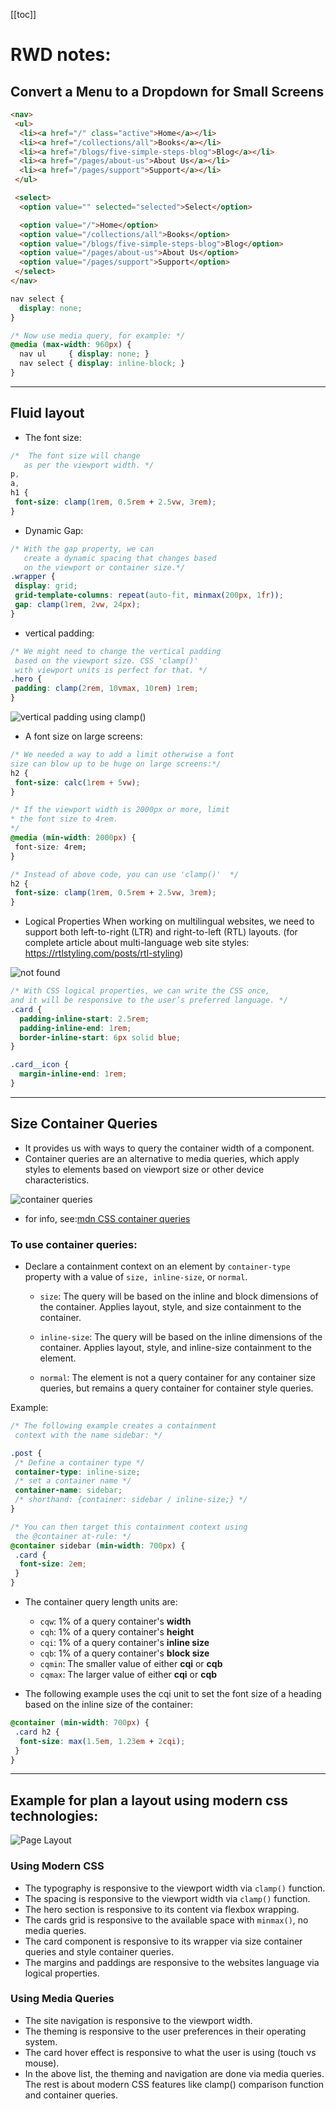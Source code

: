 [[toc]]

# RWD notes:

## Convert a Menu to a Dropdown for Small Screens

```html
<nav>
 <ul>
  <li><a href="/" class="active">Home</a></li>
  <li><a href="/collections/all">Books</a></li>
  <li><a href="/blogs/five-simple-steps-blog">Blog</a></li>
  <li><a href="/pages/about-us">About Us</a></li>
  <li><a href="/pages/support">Support</a></li>
 </ul>

 <select>
  <option value="" selected="selected">Select</option>

  <option value="/">Home</option>
  <option value="/collections/all">Books</option>
  <option value="/blogs/five-simple-steps-blog">Blog</option>
  <option value="/pages/about-us">About Us</option>
  <option value="/pages/support">Support</option>
 </select>
</nav>
```

``` css
nav select {
  display: none;
}

/* Now use media query, for example: */
@media (max-width: 960px) {
  nav ul     { display: none; }
  nav select { display: inline-block; }
}

```

---

## Fluid layout

- The font size:

```css
/*  The font size will change
   as per the viewport width. */
p,
a,
h1 {
 font-size: clamp(1rem, 0.5rem + 2.5vw, 3rem);
}
```

- Dynamic Gap: 

```css
/* With the gap property, we can
   create a dynamic spacing that changes based
   on the viewport or container size.*/
.wrapper {
 display: grid;
 grid-template-columns: repeat(auto-fit, minmax(200px, 1fr));
 gap: clamp(1rem, 2vw, 24px);
}
```

- vertical padding:

```css
/* We might need to change the vertical padding
 based on the viewport size. CSS 'clamp()'
 with viewport units is perfect for that. */
.hero {
 padding: clamp(2rem, 10vmax, 10rem) 1rem;
}
```

![vertical padding using clamp()](https://ishadeed.com/assets/responsive-design/use-case-padding.jpg)

-  A font size on large screens:

```css
/* We needed a way to add a limit otherwise a font 
size can blow up to be huge on large screens:*/
h2 {
 font-size: calc(1rem + 5vw);
}

/* If the viewport width is 2000px or more, limit
* the font size to 4rem.
*/
@media (min-width: 2000px) {
 font-size: 4rem;
}

/* Instead of above code, you can use 'clamp()'  */
h2 {
 font-size: clamp(1rem, 0.5rem + 2.5vw, 3rem);
}
```

- Logical Properties When working on multilingual websites, we need to support both left-to-right (LTR) and right-to-left (RTL) layouts. (for complete article about multi-language web site styles: https://rtlstyling.com/posts/rtl-styling)

![not found](https://ishadeed.com/assets/responsive-design/logical-properties.jpeg)


```css
/* With CSS logical properties, we can write the CSS once, 
and it will be responsive to the user’s preferred language. */
.card {
  padding-inline-start: 2.5rem;
  padding-inline-end: 1rem;
  border-inline-start: 6px solid blue;
}

.card__icon {
  margin-inline-end: 1rem;
}
```

---

## Size Container Queries

- It provides us with ways to query the container width of a component.
- Container queries are an alternative to media queries, which apply styles to elements based on viewport size or other device characteristics.

![container queries](https://ishadeed.com/assets/responsive-design/media-query-vs-size-container-query.jpeg)

- for info, see:[mdn CSS container queries](https://developer.mozilla.org/en-US/docs/Web/CSS/CSS_container_queries)

### To use container queries:

  - Declare a containment context on an element by `container-type` property with a value of `size, inline-size`, or `normal`.

    - `size`: The query will be based on the inline and block dimensions of the container. Applies layout, style, and size containment to the container.

    - `inline-size`: The query will be based on the inline dimensions of the container. Applies layout, style, and inline-size containment to the element.
    - `normal`: The element is not a query container for any container size queries, but remains a query container for container style queries.

Example:

```css
/* The following example creates a containment
 context with the name sidebar: */

.post {
 /* Define a container type */
 container-type: inline-size;
 /* set a container name */
 container-name: sidebar;
 /* shorthand: {container: sidebar / inline-size;} */
}

/* You can then target this containment context using
 the @container at-rule: */
@container sidebar (min-width: 700px) {
 .card {
  font-size: 2em;
 }
}
```

- The container query length units are:

  - `cqw`: 1% of a query container's **width**
  - `cqh`: 1% of a query container's **height**
  - `cqi`: 1% of a query container's **inline size**
  - `cqb`: 1% of a query container's **block size**
  - `cqmin`: The smaller value of either **cqi** or **cqb**
  - `cqmax`: The larger value of either **cqi** or **cqb**

- The following example uses the cqi unit to set the font size of a heading based on the inline size of the container:

```css
@container (min-width: 700px) {
 .card h2 {
  font-size: max(1.5em, 1.23em + 2cqi);
 }
}
```

---

## Example for plan a layout using modern css technologies:

![Page Layout](https://ishadeed.com/assets/responsive-design/rwd-design-1-3.png)

### Using Modern CSS

- The typography is responsive to the viewport width via `clamp()` function.
- The spacing is responsive to the viewport width via `clamp()` function.
- The hero section is responsive to its content via flexbox wrapping.
- The cards grid is responsive to the available space with `minmax()`, no media queries.
- The card component is responsive to its wrapper via size container queries and style container queries.
- The margins and paddings are responsive to the websites language via logical properties.

### Using Media Queries

- The site navigation is responsive to the viewport width.
- The theming is responsive to the user preferences in their operating system.
- The card hover effect is responsive to what the user is using (touch vs mouse).
- In the above list, the theming and navigation are done via media queries. The rest is about modern CSS features like clamp() comparison function and container queries.
